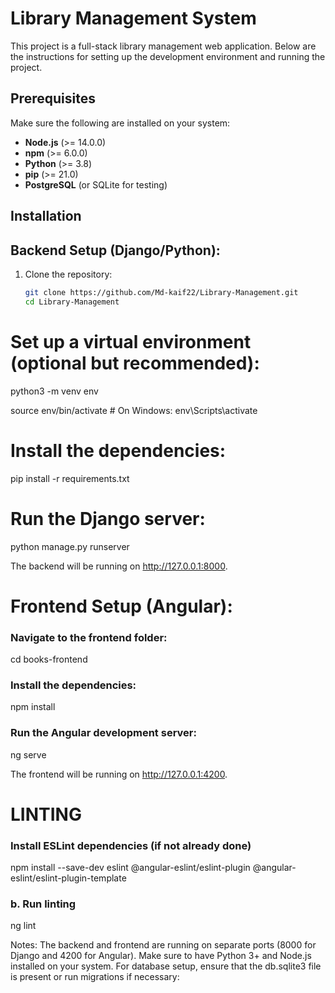 # Library Management System

This project is a full-stack library management web application. Below are the instructions for setting up the development environment and running the project.

## Prerequisites

Make sure the following are installed on your system:

- **Node.js** (>= 14.0.0)
- **npm** (>= 6.0.0)
- **Python** (>= 3.8)
- **pip** (>= 21.0)
- **PostgreSQL** (or SQLite for testing)

## Installation

## Backend Setup (Django/Python):
1. Clone the repository:
   ```bash
   git clone https://github.com/Md-kaif22/Library-Management.git
   cd Library-Management
   
# Set up a virtual environment (optional but recommended):
python3 -m venv env

source env/bin/activate  # On Windows: env\Scripts\activate

# Install the dependencies:
pip install -r requirements.txt

# Run the Django server:
python manage.py runserver

The backend will be running on http://127.0.0.1:8000.

# Frontend Setup (Angular):
### Navigate to the frontend folder:
cd books-frontend

### Install the dependencies:
npm install

### Run the Angular development server:
ng serve

The frontend will be running on http://127.0.0.1:4200.

# LINTING
### Install ESLint dependencies (if not already done)
npm install --save-dev eslint @angular-eslint/eslint-plugin @angular-eslint/eslint-plugin-template

### b. Run linting
ng lint

Notes:
The backend and frontend are running on separate ports (8000 for Django and 4200 for Angular).
Make sure to have Python 3+ and Node.js installed on your system.
For database setup, ensure that the db.sqlite3 file is present or run migrations if necessary:

